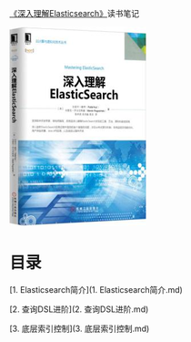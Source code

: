 [《深入理解Elasticsearch》](https://book.douban.com/subject/26733541)读书笔记

![](img/cover.jpg)

# 目录

[1. Elasticsearch简介](1. Elasticsearch简介.md)

[2. 查询DSL进阶](2. 查询DSL进阶.md)

[3. 底层索引控制](3. 底层索引控制.md)